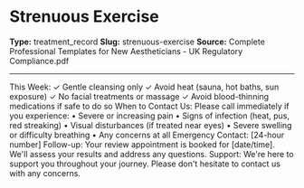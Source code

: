 # Strenuous Exercise

**Type:** treatment_record
**Slug:** strenuous-exercise
**Source:** Complete Professional Templates for New Aestheticians - UK Regulatory Compliance.pdf

---

This Week: ✓ Gentle cleansing only ✓ Avoid heat (sauna, hot baths, sun exposure) ✓ No facial
treatments or massage ✓ Avoid blood-thinning medications if safe to do so
When to Contact Us: Please call immediately if you experience:
• Severe or increasing pain
• Signs of infection (heat, pus, red streaking)
• Visual disturbances (if treated near eyes)
• Severe swelling or difficulty breathing
• Any concerns at all
Emergency Contact: [24-hour number]
Follow-up: Your review appointment is booked for [date/time]. We'll assess your results and address
any questions.
Support: We're here to support you throughout your journey. Please don't hesitate to contact us with
any concerns.